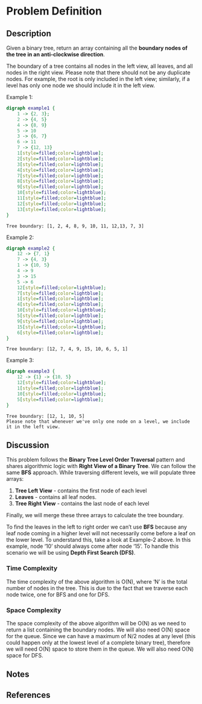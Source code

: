 # Problem Definition

## Description

Given a binary tree, return an array containing all the **boundary nodes of the tree in an anti-clockwise direction**.

The boundary of a tree contains all nodes in the left view, all leaves, and all nodes in the right view. Please note that there should not be any duplicate nodes. For example, the root is only included in the left view; similarly, if a level has only one node we should include it in the left view.

Example 1:

```dot
digraph example1 {
    1 -> {2, 3};
    2 -> {4, 5}
    4 -> {8, 9}
    5 -> 10
    3 -> {6, 7}
    6 -> 11
    7 -> {12, 13}
    1[style=filled;color=lightblue];
    2[style=filled;color=lightblue];
    3[style=filled;color=lightblue];
    4[style=filled;color=lightblue];
    7[style=filled;color=lightblue];
    8[style=filled;color=lightblue];
    9[style=filled;color=lightblue];
    10[style=filled;color=lightblue];
    11[style=filled;color=lightblue];
    12[style=filled;color=lightblue];
    13[style=filled;color=lightblue];
}
```

```plaintext
Tree boundary: [1, 2, 4, 8, 9, 10, 11, 12,13, 7, 3]
```

Example 2:

```dot
digraph example2 {
    12 -> {7, 1}
    7 -> {4, 3}
    1 -> {10, 5}
    4 -> 9
    3 -> 15
    5 -> 6
    12[style=filled;color=lightblue];
    7[style=filled;color=lightblue];
    1[style=filled;color=lightblue];
    4[style=filled;color=lightblue];
    10[style=filled;color=lightblue];
    5[style=filled;color=lightblue];
    9[style=filled;color=lightblue];
    15[style=filled;color=lightblue];
    6[style=filled;color=lightblue];
}
```

```plaintext
Tree boundary: [12, 7, 4, 9, 15, 10, 6, 5, 1]
```

Example 3:

```dot
digraph example3 {
    12 -> {1} -> {10, 5}
    12[style=filled;color=lightblue];
    1[style=filled;color=lightblue];
    10[style=filled;color=lightblue];
    5[style=filled;color=lightblue];
}
```

```plaintext
Tree boundary: [12, 1, 10, 5]
Please note that whenever we've only one node on a level, we include it in the left view.
```

## Discussion

This problem follows the **Binary Tree Level Order Traversal** pattern and shares algorithmic logic with **Right View of a Binary Tree**. We can follow the same **BFS** approach. While traversing different levels, we will populate three arrays:

1. **Tree Left View** - contains the first node of each level
2. **Leaves** - contains all leaf nodes.
3. **Tree Right View** - contains the last node of each level

Finally, we will merge these three arrays to calculate the tree boundary.

To find the leaves in the left to right order we can’t use **BFS** because any leaf node coming in a higher level will not necessarily come before a leaf on the lower level. To understand this, take a look at Example-2 above. In this example, node ‘10’ should always come after node ‘15’. To handle this scenario we will be using **Depth First Search (DFS)**.

### Time Complexity

The time complexity of the above algorithm is O(N), where ‘N’ is the total number of nodes in the tree. This is due to the fact that we traverse each node twice, one for BFS and one for DFS.

### Space Complexity

The space complexity of the above algorithm will be O(N) as we need to return a list containing the boundary nodes. We will also need O(N) space for the queue. Since we can have a maximum of N/2 nodes at any level (this could happen only at the lowest level of a complete binary tree), therefore we will need O(N) space to store them in the queue. We will also need O(N) space for DFS.

## Notes

## References
